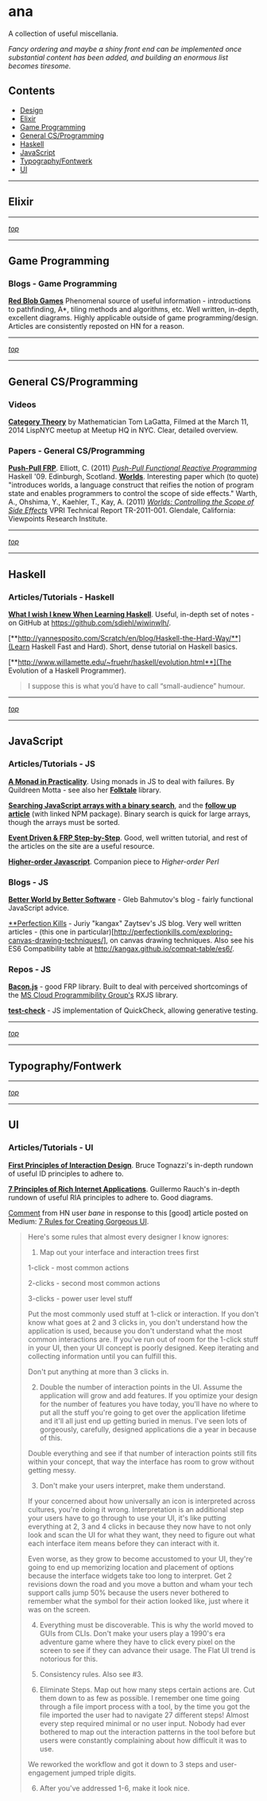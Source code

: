 # ana
A collection of useful miscellania.

*Fancy ordering and maybe a shiny front end can be implemented once substantial content has been added, and building an enormous list becomes tiresome.*

## Contents

- [Design](#design)
- [Elixir](#elixir)
- [Game Programming](#game-programming)
- [General CS/Programming](#general-csprogramming)
- [Haskell](#haskell)
- [JavaScript](#javascript)
- [Typography/Fontwerk](#typographyfontwerk)
- [UI](#ui)

***

## Elixir

***
[*top*](#)
***

## Game Programming

### Blogs - Game Programming

[**Red Blob Games**](http://www.redblobgames.com/) Phenomenal source of useful information - introductions to pathfinding, A*, tiling methods and algorithms, etc. Well written, in-depth, excellent diagrams. Highly applicable outside of game programming/design. Articles are consistently reposted on HN for a reason.

***
[*top*](#)
***

## General CS/Programming

### Videos

[**Category Theory**](http://youtu.be/o6L6XeNdd_k) by Mathematician Tom LaGatta, Filmed at the March 11, 2014 LispNYC meetup at Meetup HQ in NYC. Clear, detailed overview.

### Papers - General CS/Programming

[**Push-Pull FRP**](papers/push-pull-frp.pdf).
  Elliott, C. (2011) [*Push-Pull Functional Reactive Programming*](papers/push-pull-frp.pdf) Haskell '09. Edinburgh, Scotland.
[**Worlds**](papers/tr2011001_final_worlds.pdf). Interesting paper which (to quote) "introduces worlds, a language construct that reifies the notion of program state and enables programmers to control the scope of side effects."
  Warth, A., Ohshima, Y., Kaehler, T., Kay, A. (2011) [*Worlds: Controlling the Scope of Side Effects*](papers/tr2011001_final_worlds.pdf) VPRI Technical Report TR-2011-001. Glendale, California: Viewpoints Research Institute.

***
[*top*](#)
***

## Haskell

### Articles/Tutorials - Haskell
[**What I wish I knew When Learning Haskell**](http://dev.stephendiehl.com/hask). Useful, in-depth set of notes - on GitHub at https://github.com/sdiehl/wiwinwlh/.

[**http://yannesposito.com/Scratch/en/blog/Haskell-the-Hard-Way/**](Learn Haskell Fast and Hard). Short, dense tutorial on Haskell basics.

[**http://www.willamette.edu/~fruehr/haskell/evolution.html**](The Evolution of a Haskell Programmer).
> I suppose this is what you’d have to call “small-audience” humour.

***
[*top*](#)
***

## JavaScript

### Articles/Tutorials - JS

[**A Monad in Practicality**](http://robotlolita.me/2013/12/08/a-monad-in-practicality-first-class-failures.html). Using monads in JS to deal with failures. By Quildreen Motta - see also her [**Folktale**](https://github.com/folktale) library.

[**Searching JavaScript arrays with a binary search**](http://oli.me.uk/2013/06/08/searching-javascript-arrays-with-a-binary-search/), and the [**follow up article**](http://oli.me.uk/2014/12/17/revisiting-searching-javascript-arrays-with-a-binary-search/) (with linked NPM package). Binary search is quick for large arrays, though the arrays must be sorted.

[**Event Driven & FRP Step-by-Step**](http://open.bekk.no/event-driven-and-functional-reactive-programming-step-by-step). Good, well written tutorial, and rest of the articles on the site are a useful resource.

[**Higher-order Javascript**](http://interglacial.com/hoj/hoj.html). Companion piece to *Higher-order Perl*

### Blogs - JS

[**Better World by Better Software**](http://bahmutov.calepin.co/) - Gleb Bahmutov's blog - fairly functional JavaScript advice.

[**Perfection Kills](http://perfectionkills.com) - Juriy "kangax" Zaytsev's JS blog. Very well written articles - (this one in particular)[http://perfectionkills.com/exploring-canvas-drawing-techniques/], on canvas drawing techniques. Also see his ES6 Compatibility table at http://kangax.github.io/compat-table/es6/.

### Repos - JS

[**Bacon.js**](https://github.com/baconjs/bacon.js) - good FRP library. Built to deal with perceived shortcomings of the [MS Cloud Programmibility Group's](https://github.com/Reactive-Extensions) RXJS library.

[**test-check**](https://github.com/leebyron/testcheck-js) - JS implementation of QuickCheck, allowing generative testing.

***
[*top*](#)
***

## Typography/Fontwerk

***
[*top*](#)
***

## UI

### Articles/Tutorials - UI

[**First Principles of Interaction Design**](http://asktog.com/atc/principles-of-interaction-design/). Bruce Tognazzi's in-depth rundown of useful ID principles to adhere to.

[**7 Principles of Rich Internet Applications**](http://rauchg.com/2014/7-principles-of-rich-web-applications/). Guillermo Rauch's in-depth rundown of useful RIA principles to adhere to. Good diagrams.

[Comment](https://news.ycombinator.com/item?id=8632427) from HN user *bane* in response to this [good] article posted on Medium: [7 Rules for Creating Gorgeous UI](https://medium.com/@erikdkennedy/7-rules-for-creating-gorgeous-ui-part-1-559d4e805cda?hn=1).
> Here's some rules that almost every designer I know ignores:
> 1) Map out your interface and interaction trees first
> 
> 1-click - most common actions
> 
> 2-clicks - second most common actions
> 
> 3-clicks - power user level stuff
> 
> Put the most commonly used stuff at 1-click or interaction. If you don't know what goes at 2 and 3 clicks in, you don't understand how the application is used, because you don't understand what the most common interactions are. If you've run out of room for the 1-click stuff in your UI, then your UI concept is poorly designed. Keep iterating and collecting information until you can fulfill this.
> 
> Don't put anything at more than 3 clicks in.
> 
> 2) Double the number of interaction points in the UI. Assume the application will grow and add features. If you optimize your design for the number of features you have today, you'll have no where to put all the stuff you're going to get over the application lifetime and it'll all just end up getting buried in menus. I've seen lots of gorgeously, carefully, designed applications die a year in because of this.
> 
> Double everything and see if that number of interaction points still fits within your concept, that way the interface has room to grow without getting messy.
> 
> 3) Don't make your users interpret, make them understand.
> 
> If your concerned about how universally an icon is interpreted across cultures, you're doing it wrong. Interpretation is an additional step your users have to go through to use your UI, it's like putting everything at 2, 3 and 4 clicks in because they now have to not only look and scan the UI for what they want, they need to figure out what each interface item means before they can interact with it.
> 
> Even worse, as they grow to become accustomed to your UI, they're going to end up memorizing location and placement of options because the interface widgets take too long to interpret. Get 2 revisions down the road and you move a button and wham your tech support calls jump 50% because the users never bothered to remember what the symbol for their action looked like, just where it was on the screen.
> 
> 4) Everything must be discoverable. This is why the world moved to GUIs from CLIs. Don't make your users play a 1990's era adventure game where they have to click every pixel on the screen to see if they can advance their usage. The Flat UI trend is notorious for this.
> 
> 5) Consistency rules. Also see #3.
> 
> 6) Eliminate Steps. Map out how many steps certain actions are. Cut them down to as few as possible. I remember one time going through a file import process with a tool, by the time you got the file imported the user had to navigate 27 different steps! Almost every step required minimal or no user input. Nobody had ever bothered to map out the interaction patterns in the tool before but users were constantly complaining about how difficult it was to use.
> 
> We reworked the workflow and got it down to 3 steps and user-engagement jumped triple digits.
> 
> 6) After you've addressed 1-6, make it look nice.